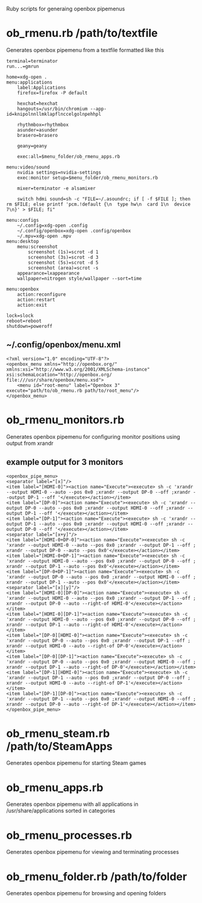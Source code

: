 Ruby scripts for generaing openbox pipemenus


# ob_rmenu.rb /path/to/textfile

Generates openbox pipemenu from a textfile formatted like this

```
terminal=terminator
run...=gmrun

home=xdg-open .
menu:applications
	label:Applications
	firefox=firefox -P default
	
	hexchat=hexchat
	hangouts=/usr/bin/chromium --app-id=knipolnnllmklapflnccelgolnpehhpl
	
	rhythmbox=rhythmbox
	asunder=asunder
	brasero=brasero
	
	geany=geany
	
	exec:all=$menu_folder/ob_rmenu_apps.rb

menu:video/sound	
	nvidia settings=nvidia-settings
	exec:monitor setup=$menu_folder/ob_rmenu_monitors.rb
	
	mixer=terminator -e alsamixer
	
	switch hdmi sound=sh -c "FILE=~/.asoundrc; if [ -f $FILE ]; then rm $FILE; else printf 'pcm.!default {\n  type hw\n  card 1\n  device 7\n}' > $FILE; fi"

menu:configs
	~/.config=xdg-open .config
	~/.config/openbox=xdg-open .config/openbox
	~/.mpv=xdg-open .mpv
menu:desktop
	menu:screenshot
		screenshot (1s)=scrot -d 1
		screenshot (3s)=scrot -d 3
		screenshot (5s)=scrot -d 5
		screenshot (area)=scrot -s
	appearance=lxappearance
	wallpaper=nitrogen style/wallpaper --sort=time

menu:openbox
	action:reconfigure
	action:restart
	action:exit

lock=slock
reboot=reboot
shutdown=poweroff
```

## ~/.config/openbox/menu.xml

```
<?xml version="1.0" encoding="UTF-8"?>
<openbox_menu xmlns="http://openbox.org/" xmlns:xsi="http://www.w3.org/2001/XMLSchema-instance" xsi:schemaLocation="http://openbox.org/ file:///usr/share/openbox/menu.xsd">
	<menu id="root-menu" label="Openbox 3" execute="path/to/ob_rmenu.rb path/to/root_menu"/>
</openbox_menu>
```

# ob_rmenu_monitors.rb

Generates openbox pipemenu for configuring monitor positions using output from xrandr

## example output for 3 monitors

```
<openbox_pipe_menu>
<separator label="[x]"/>
<item label="[HDMI-0]"><action name="Execute"><execute> sh -c 'xrandr --output HDMI-0 --auto --pos 0x0 ;xrandr --output DP-0 --off ;xrandr --output DP-1 --off '</execute></action></item>
<item label="[DP-0]"><action name="Execute"><execute> sh -c 'xrandr --output DP-0 --auto --pos 0x0 ;xrandr --output HDMI-0 --off ;xrandr --output DP-1 --off '</execute></action></item>
<item label="[DP-1]"><action name="Execute"><execute> sh -c 'xrandr --output DP-1 --auto --pos 0x0 ;xrandr --output HDMI-0 --off ;xrandr --output DP-0 --off '</execute></action></item>
<separator label="[x+y]"/>
<item label="[HDMI-0+DP-0]"><action name="Execute"><execute> sh -c 'xrandr --output HDMI-0 --auto --pos 0x0 ;xrandr --output DP-1 --off ; xrandr --output DP-0 --auto --pos 0x0'</execute></action></item>
<item label="[HDMI-0+DP-1]"><action name="Execute"><execute> sh -c 'xrandr --output HDMI-0 --auto --pos 0x0 ;xrandr --output DP-0 --off ; xrandr --output DP-1 --auto --pos 0x0'</execute></action></item>
<item label="[DP-0+DP-1]"><action name="Execute"><execute> sh -c 'xrandr --output DP-0 --auto --pos 0x0 ;xrandr --output HDMI-0 --off ; xrandr --output DP-1 --auto --pos 0x0'</execute></action></item>
<separator label="[x][y]"/>
<item label="[HDMI-0][DP-0]"><action name="Execute"><execute> sh -c 'xrandr --output HDMI-0 --auto --pos 0x0 ;xrandr --output DP-1 --off ; xrandr --output DP-0 --auto --right-of HDMI-0'</execute></action></item>
<item label="[HDMI-0][DP-1]"><action name="Execute"><execute> sh -c 'xrandr --output HDMI-0 --auto --pos 0x0 ;xrandr --output DP-0 --off ; xrandr --output DP-1 --auto --right-of HDMI-0'</execute></action></item>
<item label="[DP-0][HDMI-0]"><action name="Execute"><execute> sh -c 'xrandr --output DP-0 --auto --pos 0x0 ;xrandr --output DP-1 --off ; xrandr --output HDMI-0 --auto --right-of DP-0'</execute></action></item>
<item label="[DP-0][DP-1]"><action name="Execute"><execute> sh -c 'xrandr --output DP-0 --auto --pos 0x0 ;xrandr --output HDMI-0 --off ; xrandr --output DP-1 --auto --right-of DP-0'</execute></action></item>
<item label="[DP-1][HDMI-0]"><action name="Execute"><execute> sh -c 'xrandr --output DP-1 --auto --pos 0x0 ;xrandr --output DP-0 --off ; xrandr --output HDMI-0 --auto --right-of DP-1'</execute></action></item>
<item label="[DP-1][DP-0]"><action name="Execute"><execute> sh -c 'xrandr --output DP-1 --auto --pos 0x0 ;xrandr --output HDMI-0 --off ; xrandr --output DP-0 --auto --right-of DP-1'</execute></action></item>
</openbox_pipe_menu>
```

# ob_rmenu_steam.rb /path/to/SteamApps

Generates openbox pipemenu for starting Steam games

# ob_rmenu_apps.rb

Generates openbox pipemenu with all applications in /usr/share/applications sorted in categories

# ob_rmenu_processes.rb

Generates openbox pipemenu for viewing and terminating processes

# ob_rmenu_folder.rb /path/to/folder

Generates openbox pipemenu for browsing and opening folders
